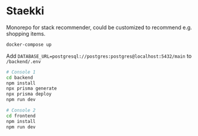 # Staekki

Monorepo for stack recommender, could be customized to recommend e.g. shopping items.

```bash
docker-compose up
```

Add `DATABASE_URL=postgresql://postgres:postgres@localhost:5432/main` to `/backend/.env`

```bash
# Console 1
cd backend
npm install
npx prisma generate
npx prisma deploy
npm run dev
```

```bash
# Console 2
cd frontend
npm install
npm run dev
```
